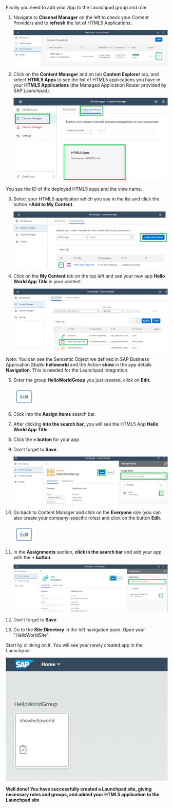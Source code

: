 Finally you need to add your App to the Launchpad group and role.

1. Navigate to **Channel Manager** on the left to check your Content Providers and to **refresh** the list of HTML5 Applications. 
  
     ![](../images/Refresh.png)
  
2. Click on the **Content Manager** and on tab **Content Explorer** tab, and select **HTML5 Apps** to see the list of HTML5 applications you have in your **HTML5 Applications** (the Managed Application Router provided by SAP Launchpad).
  
     ![](../images/Content_Explorer.png)
 
You see the ID of the deployed HTML5 apps and the view name.

3. Select your HTML5 application which you see in the list and click the button <strong>+Add to My Content</strong>.
  
     ![](../images/Add_to_content.png)

 
4. Click on the **My Content** tab on the top left and see your new app <strong>Hello World App Title</strong> in your content.
  
     ![](../images/My_Content.png)
  
*Note:* You can see the Semantic Object we defined in SAP Business Application Studio <strong>helloworld</strong> and the Action <strong>show</strong> in the app details <strong>Navigation</strong>. This is needed for the Launchpad integration.

5. Enter the group <strong>HelloWorldGroup</strong> you just created, click on <strong>Edit.</strong>
  
  
     ![](../images/Edit.png)
  
6. Click into the <strong>Assign Items</strong> search bar.
7. After clicking <strong>into the search bar</strong>, you will see the HTML5 App <strong>Hello World App Title</strong>.
8. Click the <strong>+ button</strong> for your app
9. Don't forget to <strong>Save</strong>.
  

     ![](../images/Group_Assignment.png)
  
10. Go back to Content Manager and click on the <strong>Everyone</strong> role (you can also create your company-specific roles) and click on the button <strong>Edit</strong>.
  
     ![](../images/Edit.png)   
  
11. In the <strong>Assignments</strong> section, <strong>click in the search bar</strong> and add your app with the <strong>+ button</strong>.
  
     ![](../images/Role_Assignment.png)
  
12. Don't forget to <strong>Save</strong>.
13. Go to the <strong>Site Directory</strong> in the left navigation pane. Open your "HelloWorldSite".

Start by clinking on it. You will see your newly created app in the Launchpad.
  
![](../images/Hello_World_app.png) 
  

**Well done! You have successfully created a Launchpad site, giving necessary roles and groups, and added your HTML5 application to the Launchpad site**

